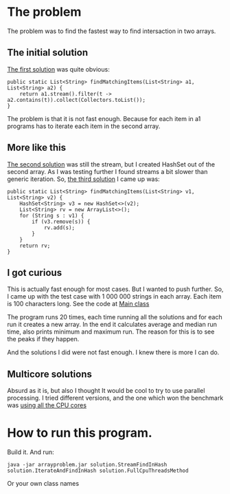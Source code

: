 # The problem

The problem was to find the fastest way to find intersaction in two arrays.

## The initial solution

[The first solution](src/main/solutions/solution/SimpleStream.java)  was quite obvious:

```
public static List<String> findMatchingItems(List<String> a1, List<String> a2) {
	return a1.stream().filter(t -> a2.contains(t)).collect(Collectors.toList());
}
```

The problem is that it is not fast enough. Because for each item in a1 programs has to iterate each item in the second array.

## More like this

[The second solution](src\main\solutions\solution\StreamFindInHash.java) was still the stream, but I created HashSet out of the second array. As I was testing further I found streams a bit slower than generic iteration. So, [the third solution](src\main\solutions\solution\IterateAndFindInHash.java) I came up was:

```
public static List<String> findMatchingItems(List<String> v1, List<String> v2) {
	HashSet<String> v3 = new HashSet<>(v2);
	List<String> rv = new ArrayList<>();
	for (String s : v1) {
		if (v3.remove(s)) {
			rv.add(s);
		}
	}
	return rv;
}
```

## I got curious

This is actually fast enough for most cases. But I wanted to push further. So, I came up with the test case with 1 000 000 strings in each array. Each item is 100 characters long. See the code at [Main class](src/main/java/Main.java)

The program runs 20 times, each time running all the solutions and for each run it creates a new array. In the end it calculates average and median run time, also prints minimum and maximum run. The reason for this is to see the peaks if they happen.

And the solutions I did were not fast enough. I knew there is more I can do.

## Multicore solutions

Absurd as it is, but also I thought It would be cool to try to use parallel processing. I tried different versions, and the one which won the benchmark was [using all the CPU cores](src\main\solutions\solution\FullCpuThreadsMethod.java)

# How to run this program.

Build it. And run:

```
java -jar arrayproblem.jar solution.StreamFindInHash solution.IterateAndFindInHash solution.FullCpuThreadsMethod
```

Or your own class names
